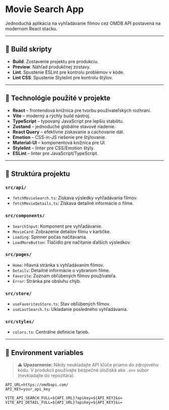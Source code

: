 # Movie Search App

Jednoduchá aplikácia na vyhľadávanie filmov cez OMDB API postavená na modernom React stacku.

---

## 🔧 Build skripty

- **Build**: Zostavenie projektu pre produkciu.
- **Preview**: Náhľad produkčnej zostavy.
- **Lint**: Spustenie ESLint pre kontrolu problémov v kóde.
- **Lint CSS**: Spustenie Stylelint pre kontrolu štýlov.

---

## 🧪 Technológie použité v projekte

- **React** – frontendová knižnica pre tvorbu používateľských rozhraní.
- **Vite** – moderný a rýchly build nástroj.
- **TypeScript** – typovaný JavaScript pre lepšiu stabilitu.
- **Zustand** – jednoduché globálne stavové riadenie.
- **React Query** – efektívne získavanie a cachovanie dát.
- **Emotion** – CSS-in-JS riešenie pre štýlovanie.
- **Material-UI** – komponentová knižnica pre UI.
- **Stylelint** – linter pre CSS/Emotion štýly.
- **ESLint** – linter pre JavaScript/TypeScript.

---

## 📁 Struktúra projektu

### `src/api/`

- `fetchMovieSearch.ts`: Získava výsledky vyhľadávania filmov.
- `fetchMovieDetails.ts`: Získava detailné informácie o filme.

### `src/components/`

- `SearchInput`: Komponent pre vyhľadávanie.
- `MovieCard`: Zobrazenie detailov filmu v kartičke.
- `Loading`: Spinner počas načítavania.
- `LoadMoreButton`: Tlačidlo pre načítanie ďalších výsledkov.

### `src/pages/`

- `Home`: Hlavná stránka s vyhľadávaním filmov.
- `Details`: Detailné informácie o vybranom filme.
- `Favorite`: Zoznam obľúbených filmov používateľa.
- `Error`: Stránka pre obsluhu chýb.

### `src/store/`

- `useFavoritesStore.ts`: Stav obľúbených filmov.
- `useLastSearch.ts`: Ukladanie posledného vyhľadávania.

### `src/styles/`

- `colors.ts`: Centrálne definície farieb.

---

## 🔐 Environment variables

> ⚠️ **Upozornenie:** Nikdy neukladajte API kľúče priamo do zdrojového kódu. V produkcii používajte bezpečné úložiská ako `.env` súbor (nevkladajte do repozitára).

```env
API_URL=https://omdbapi.com/
API_KEY=your_api_key

VITE_API_SEARCH_FULL=${API_URL}?apikey=${API_KEY}&s=
VITE_API_DETAIL_FULL=${API_URL}?apikey=${API_KEY}&i=
```
